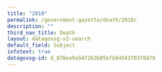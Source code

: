 ```yaml
---
title: "2010"
permalink: /government-gazette/death/2010/
description: ""
third_nav_title: Death
layout: datagovsg-v2-search
default_field: Subject
infotext: true
datagovsg-id: d_078ee9a54f263b05bfb04543703f8479
---
```

